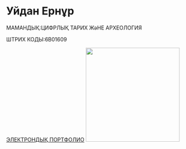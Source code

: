 <HTML>
<HEAD>
  <TITLE> МЕНІҢ САЙТЫМ </TITLE>
</HEAD>
<BODY>
  <P><H1> Уйдан Ернұр </H1></P>
  <P> МАМАНДЫҚ:ЦИФРЛЫҚ ТАРИХ ЖәНЕ АРХЕОЛОГИЯ </P>
  <P> ШТРИХ КОДЫ:6В01609 </P>
  <A HREF="https://asssanov1ch.wixsite.com/-asssanov1ch">ЭЛЕКТРОНДЫҚ ПОРТФОЛИО</A>
  <IMG SRC="https://static.wixstatic.com/media/57ba7a_9bf295fef75d42a4ad6fa74ff29b31b9~mv2.png/v1/fill/w_464,h_714,al_c,q_85,usm_0.66_1.00_0.01,enc_auto/photo_2024-01-13_21-29-49_edited.png" width="250"/>  
</BODY>
</HTML>
